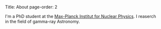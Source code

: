 Title: About
page-order: 2

I'm a PhD student at the [Max-Planck Institut for Nuclear Physics](https://www.mpi-hd.mpg.de/mpi/en/start/).
I reaserch in the field of gamma-ray Astronomy.
